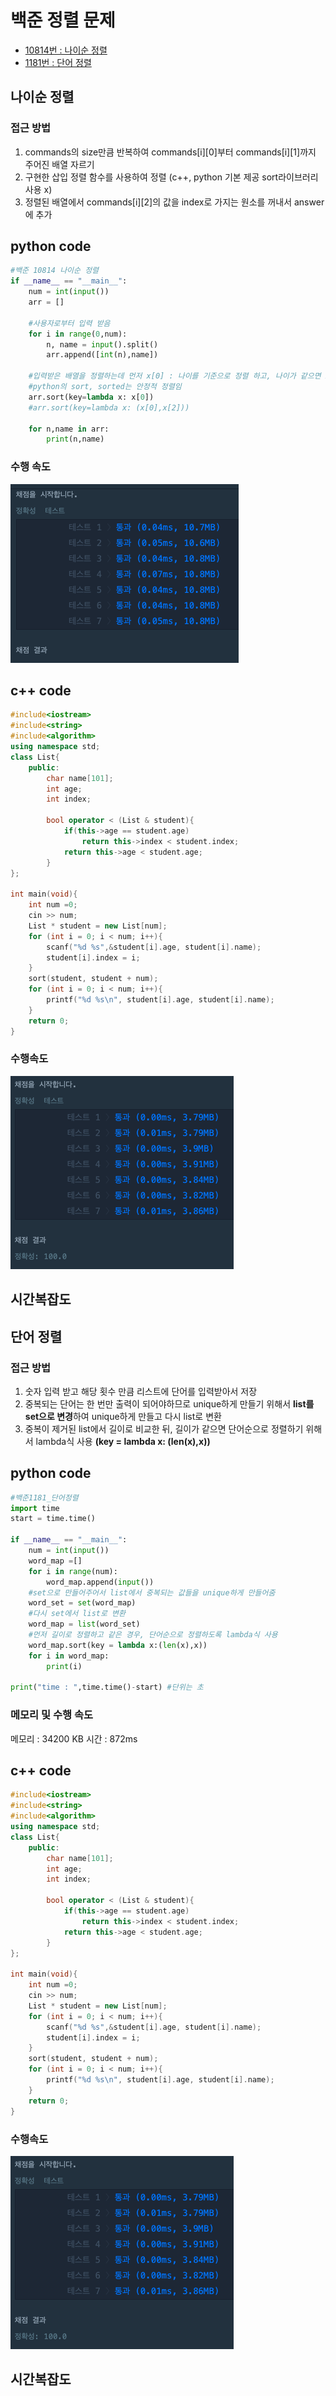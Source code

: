 # 백준 정렬 문제
  - [10814번 : 나이순 정렬](https://www.acmicpc.net/problem/10814)
  - [1181번 : 단어 정렬](https://www.acmicpc.net/problem/1181)

## 나이순 정렬
### 접근 방법 
1. commands의 size만큼 반복하여 commands[i][0]부터 commands[i][1]까지 주어진 배열 자르기 <br>
2. 구현한 삽입 정렬 함수를 사용하여 정렬 (c++, python 기본 제공 sort라이브러리 사용 x) <br>
3. 정렬된 배열에서 commands[i][2]의 값을 index로 가지는 원소를 꺼내서 answer에 추가 

## python code
```python
#백준 10814 나이순 정렬
if __name__ == "__main__":
    num = int(input())
    arr = []
    
    #사용자로부터 입력 받음 
    for i in range(0,num): 
        n, name = input().split()
        arr.append([int(n),name])

    #입력받은 배열을 정렬하는데 먼저 x[0] : 나이를 기준으로 정렬 하고, 나이가 같으면 x[2] : index를 기준으로 비교하여 정렬
    #python의 sort, sorted는 안정적 정렬임
    arr.sort(key=lambda x: x[0])
    #arr.sort(key=lambda x: (x[0],x[2]))
    
    for n,name in arr:
        print(n,name)
``` 
### 수행 속도
![img load fail](../images/insertionSortpython.png)

## c++ code
```c++
#include<iostream>
#include<string>
#include<algorithm>
using namespace std;
class List{
    public:
        char name[101];
        int age;
        int index;

        bool operator < (List & student){
            if(this->age == student.age)
                return this->index < student.index;
            return this->age < student.age;
        }
};

int main(void){
    int num =0;
    cin >> num;
    List * student = new List[num];
    for (int i = 0; i < num; i++){
        scanf("%d %s",&student[i].age, student[i].name);
        student[i].index = i;
    }
    sort(student, student + num);
    for (int i = 0; i < num; i++){
        printf("%d %s\n", student[i].age, student[i].name);
    }
    return 0;
}
```
### 수행속도
![img load fail](../images/insertionSortc++.png)

## 시간복잡도


## 단어 정렬

### 접근 방법 
1. 숫자 입력 받고 해당 횟수 만큼 리스트에 단어를 입력받아서 저장 <br>
2. 중복되는 단어는 한 번만 출력이 되어야하므로 unique하게 만들기 위해서 **list를 set으로 변경**하여 unique하게 만들고 다시 list로 변환 <br>
3. 중복이 제거된 list에서 길이로 비교한 뒤, 길이가 같으면 단어순으로 정렬하기 위해서 lambda식 사용 **(key = lambda x: (len(x),x))**

## python code
```python
#백준1181_단어정렬 
import time
start = time.time()

if __name__ == "__main__":
    num = int(input())
    word_map =[]
    for i in range(num):
        word_map.append(input())
    #set으로 만들어주어서 list에서 중복되는 값들을 unique하게 만들어줌 
    word_set = set(word_map)
    #다시 set에서 list로 변환
    word_map = list(word_set)
    #먼저 길이로 정렬하고 같은 경우, 단어순으로 정렬하도록 lambda식 사용
    word_map.sort(key = lambda x:(len(x),x))
    for i in word_map:
        print(i)

print("time : ",time.time()-start) #단위는 초 
``` 
### 메모리 및 수행 속도
메모리 : 34200 KB
시간 : 872ms

## c++ code
```c++
#include<iostream>
#include<string>
#include<algorithm>
using namespace std;
class List{
    public:
        char name[101];
        int age;
        int index;

        bool operator < (List & student){
            if(this->age == student.age)
                return this->index < student.index;
            return this->age < student.age;
        }
};

int main(void){
    int num =0;
    cin >> num;
    List * student = new List[num];
    for (int i = 0; i < num; i++){
        scanf("%d %s",&student[i].age, student[i].name);
        student[i].index = i;
    }
    sort(student, student + num);
    for (int i = 0; i < num; i++){
        printf("%d %s\n", student[i].age, student[i].name);
    }
    return 0;
}
```
### 수행속도
![img load fail](../images/insertionSortc++.png)

## 시간복잡도
